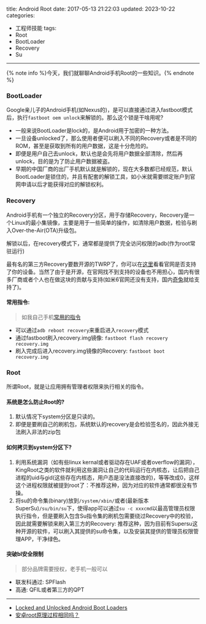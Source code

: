 title: Android Root
date: 2017-05-13 21:22:03
updated: 2023-10-22
categories:
- 工程师技能
tags:
- Root
- BootLoader
- Recovery
- Su

---

{% note info %}今天，我们就聊聊Android手机Root的一些知识。{% endnote %}

<!-- more -->

### BootLoader

Google亲儿子的Android手机(如Nexus的)，是可以直接通过进入fastboot模式后，执行`fastboot oem unlock`来解锁的。那么这个锁是干啥用呢?

- 一般来说BootLoader是lock的，是Android用于加密的一种方法。
- 一旦设备unlocked了，那么使用者便可以刷入不同的Recovery或者是不同的ROM，甚至是获取到所有的用户数据，这是十分危险的。
- 即便是用户自己去unlock，默认也是会先将用户数据全部清除，然后再unlock，目的是为了防止用户数据被盗。
- 早期的中国厂商的出厂手机默认就是解锁的，现在大多数都已经规范，默认BootLoader是锁住的，并且有配套的解锁工具，如小米就需要绑定账户到官网申请以后才能获得对应的解锁权利。

### Recovery

Android手机有一个独立的Recovery分区，用于存储Recovery，Recovery是一个Linux的最小集镜像，主要是用于一些简单的操作，如清除用户数据，检验与刷入Over-the-Air(OTA)升级包。

解锁以后，在recovery模式下，通常都是提供了完全访问权限的adb(作为root常驻运行)

最有名的第三方Recovery要数开源的TWRP了，你可以在[这里](https://twrp.me/Devices/)看看官网是否支持了你的设备。当然了由于是开源，在官网找不到支持的设备也不用担心，国内有很多厂商或者个人也在做这块的贡献与支持(如米6官网还没有支持，国内[奇兔](http://www.7to.cn/)就给支持了)。

#### 常用指令:

> 如我自己手机[常用的指令](https://git.jacksgong.com/home/miui)

- 可以通过`adb reboot recovery`来重启进入`recovery`模式
- 通过fastboot刷入recovery.img镜像: `fastboot flash recovery recovery.img`
- 刷入完成后进入recovery.img镜像的Recovery: `fastboot boot recovery.img`

### Root

所谓Root，就是让应用拥有管理者权限来执行相关的指令。

#### 系统是怎么防止Root的?

1. 默认情况下system分区是只读的。
2. 即便是要刷自己的刷机包，系统默认的recovery是会检验签名的，因此外接无法刷入非法的zip包

#### 如何拷贝到system分区下?

1. 利用系统漏洞（如有些linux kernal或者驱动存在UAF或者overflow的漏洞），KingRoot之类的软件就利用这些漏洞让自己的代码运行在内核态，让后把自己进程的uid与gid(这些存在内核态，用户态是没法直接改的)，等等改成0，这样这个进程权限就被提到root了：不推荐这种，因为对应的软件通常都很没有节操。
2. 将su的命令集(binary)放到`/system/xbin/`或者(最新版本SuperSu)`/su/bin/su`下，使得app可以通过`su -c xxxcmd`以最高管理员权限执行指令，但是要刷入包含Su指令集的刷机包需要绕过Recovery中的校验，因此就需要解锁来刷入第三方的Recovery: 推荐这种，因为目前有Supersu这种开源的软件，可以刷入其提供的su命令集，以及安装其提供的管理员权限管理APP，干净绿色。

#### 突破bl安全限制

> 部分品牌需要授权，老手机一般可以

- 联发科通过: SPFlash
- 高通: QFIL或者第三方的QPT

---

- [Locked and Unlocked Android Boot Loaders](http://technotif.com/locked-unlocked-android-boot-loaders/)
- [安卓root原理过程相同吗？](https://www.zhihu.com/question/35735659)
